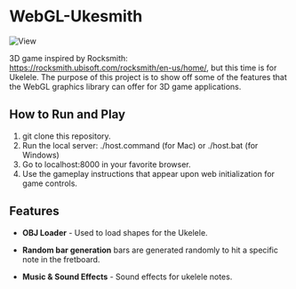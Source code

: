# WebGL-Ukesmith

![View](https://user-images.githubusercontent.com/20799440/70561358-48c28100-1b58-11ea-9547-a66276162327.png)

3D game inspired by Rocksmith: https://rocksmith.ubisoft.com/rocksmith/en-us/home/, but this time is for Ukelele. The purpose of this project is to show off some of the features that the WebGL graphics library can offer for 3D game applications.

## How to Run and Play

1. git clone this repository.
2. Run the local server: ./host.command (for Mac) or ./host.bat (for Windows)
3. Go to localhost:8000 in your favorite browser.
4. Use the gameplay instructions that appear upon web initialization for game controls.

## Features

* **OBJ Loader** - Used to load shapes for the Ukelele.

* **Random bar generation** bars are generated randomly to hit a specific note in the fretboard. 

* **Music & Sound Effects** - Sound effects for ukelele notes.
